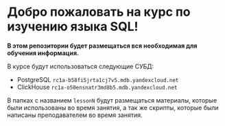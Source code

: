 # Добро пожаловать на курс по изучению языка SQL!

**В этом репозитории будет размещаться вся необходимая для обучения информация.**

В курсе будут использоваться следующие СУБД:
 - PostgreSQL `rc1a-b58fi5jrta1cj7v5.mdb.yandexcloud.net`
 - ClickHouse `rc1a-o50ensnatr3md8b5.mdb.yandexcloud.net`
   
В папках с названием `lessonN` будут размещаться материалы, которые были использованы во время занятия, а так же скрипты, которые были написаны преподавателем во время занятия.
